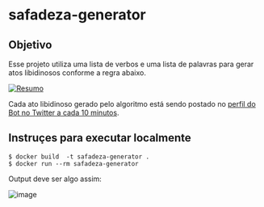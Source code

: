 # safadeza-generator

## Objetivo
Esse projeto utiliza uma lista de verbos e uma lista de palavras para gerar atos libidinosos conforme a regra abaixo.

[![Resumo](https://user-images.githubusercontent.com/18057391/66723183-828f3980-edec-11e9-92dd-9c4a5215f2d8.png)](https://twitter.com/RamsesErebro/status/1104507809029328898)

Cada ato libidinoso gerado pelo algoritmo está sendo postado no [perfil do Bot no Twitter a cada 10 minutos](https://twitter.com/BotSafado). 

## Instruçes para executar localmente

```
$ docker build  -t safadeza-generator .
$ docker run --rm safadeza-generator
```
Output deve ser algo assim:

![image](https://user-images.githubusercontent.com/18057391/66723812-ee28d500-edf3-11e9-9b4f-51ff993cc663.png)


